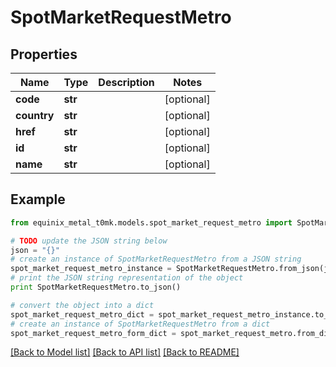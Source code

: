 # SpotMarketRequestMetro


## Properties
Name | Type | Description | Notes
------------ | ------------- | ------------- | -------------
**code** | **str** |  | [optional] 
**country** | **str** |  | [optional] 
**href** | **str** |  | [optional] 
**id** | **str** |  | [optional] 
**name** | **str** |  | [optional] 

## Example

```python
from equinix_metal_t0mk.models.spot_market_request_metro import SpotMarketRequestMetro

# TODO update the JSON string below
json = "{}"
# create an instance of SpotMarketRequestMetro from a JSON string
spot_market_request_metro_instance = SpotMarketRequestMetro.from_json(json)
# print the JSON string representation of the object
print SpotMarketRequestMetro.to_json()

# convert the object into a dict
spot_market_request_metro_dict = spot_market_request_metro_instance.to_dict()
# create an instance of SpotMarketRequestMetro from a dict
spot_market_request_metro_form_dict = spot_market_request_metro.from_dict(spot_market_request_metro_dict)
```
[[Back to Model list]](../README.md#documentation-for-models) [[Back to API list]](../README.md#documentation-for-api-endpoints) [[Back to README]](../README.md)


